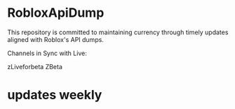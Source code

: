 # RobloxApiDump

This repository is committed to maintaining currency through timely updates aligned with Roblox's API dumps.

Channels in Sync with Live:

zLiveforbeta
ZBeta
# updates weekly

